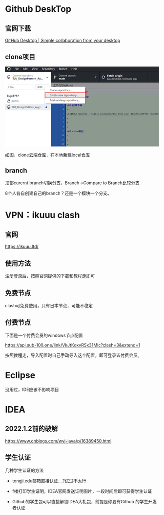 # Github DeskTop

## 官网下载

[GitHub Desktop | Simple collaboration from your desktop](https://desktop.github.com/)



## clone项目

<img src="工具使用说明.assets/image-20221204143605185.png" alt="image-20221204143605185" style="zoom:67%;" />

如图，clone云端仓库，在本地新建local仓库



## branch

顶部curernt branch切换分支，Branch->Compare to Branch比较分支

8个人各自创建自己的branch？还是一个模块一个分支。



# VPN：ikuuu clash

## 官网

https://ikuuu.ltd/

## 使用方法

注册登录后，按照官网提供的下载和教程走即可



## 免费节点

clash可免费使用，只有日本节点，可能不稳定

## 付费节点

下面是一个付费会员的windows节点配置

https://api.sub-100.one/link/VkJtKoxvRSx31Mlc?clash=3&extend=1

按照教程走，导入配置时自己手动导入这个配置，即可登录该付费会员。



# Eclipse

没用过，IDE应该不影响项目



# IDEA

## 2022.1.2前的破解

https://www.cnblogs.com/wyj-java/p/16389450.html



## 学生认证

几种学生认证的方法

* tongji.edu邮箱直接认证....?试过不太行

* f楼打印学生证明，IDEA官网发送证明图片，一段时间后即可获得学生认证
* Github的学生包可以直接解锁IDEA大礼包，前提是你要有Github 的学生开发者认证



